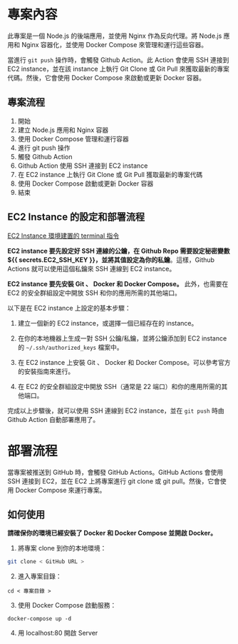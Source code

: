 # 專案內容

此專案是一個 Node.js 的後端應用，並使用 Nginx 作為反向代理。將 Node.js 應用和 Nginx 容器化，並使用 Docker Compose 來管理和運行這些容器。

當進行 `git push` 操作時，會觸發 Github Action。此 Action 會使用 SSH 連接到 EC2 instance，並在該 instance 上執行 Git Clone 或 Git Pull 來獲取最新的專案代碼。然後，它會使用 Docker Compose 來啟動或更新 Docker 容器。

## 專案流程

1. 開始
2. 建立 Node.js 應用和 Nginx 容器
3. 使用 Docker Compose 管理和運行容器
4. 進行 git push 操作
5. 觸發 Github Action
6. Github Action 使用 SSH 連接到 EC2 instance
7. 在 EC2 instance 上執行 Git Clone 或 Git Pull 獲取最新的專案代碼
8. 使用 Docker Compose 啟動或更新 Docker 容器
9. 結束

## EC2 Instance 的設定和部署流程

[EC2 Instance 環境建置的 terminal 指令](tutorials/ec2/README.md)

**EC2 instance 要先設定好 SSH 連線的公鑰，在 Github Repo 需要設定秘密變數 ${{ secrets.EC2_SSH_KEY }}，並將其值設定為你的私鑰**。這樣，Github Actions 就可以使用這個私鑰來 SSH 連線到 EC2 instance。

**EC2 instance 要先安裝 Git 、 Docker 和 Docker Compose。** 此外，也需要在 EC2 的安全群組設定中開放 SSH 和你的應用所需的其他端口。

以下是在 EC2 instance 上設定的基本步驟：

1. 建立一個新的 EC2 instance，或選擇一個已經存在的 instance。

2. 在你的本地機器上生成一對 SSH 公鑰/私鑰，並將公鑰添加到 EC2 instance 的 `~/.ssh/authorized_keys` 檔案中。

3. 在 EC2 instance 上安裝 Git 、 Docker 和 Docker Compose。可以參考官方的安裝指南來進行。

4. 在 EC2 的安全群組設定中開放 SSH（通常是 22 端口）和你的應用所需的其他端口。

完成以上步驟後，就可以使用 SSH 連線到 EC2 instance，並在 `git push` 時由 Github Action 自動部署應用了。

# 部署流程

當專案被推送到 GitHub 時，會觸發 GitHub Actions。GitHub Actions 會使用 SSH 連接到 EC2，並在 EC2 上將專案進行 git clone 或 git pull。然後，它會使用 Docker Compose 來運行專案。

## 如何使用

**請確保你的環境已經安裝了 Docker 和 Docker Compose 並開啟 Docker。**

1. 將專案 clone 到你的本地環境：

```bash
git clone < GitHub URL >
```

2. 進入專案目錄：

```
cd < 專案目錄 >
```

3. 使用 Docker Compose 啟動服務：

```
docker-compose up -d
```

4. 用 localhost:80 開啟 Server
